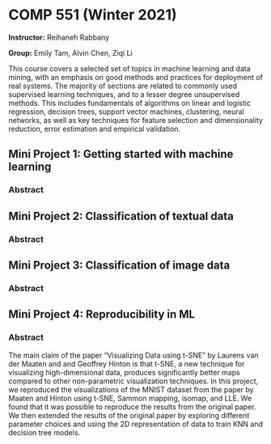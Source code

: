 # COMP 551 (Winter 2021)

**Instructor:** Reihaneh Rabbany

**Group:** Emily Tam, Alvin Chen, Ziqi Li

This course covers a selected set of topics in machine learning and data mining, with an emphasis on good methods and practices for deployment of real systems. The majority of sections are related to commonly used supervised learning techniques, and to a lesser degree unsupervised methods. This includes fundamentals of algorithms on linear and logistic regression, decision trees, support vector machines, clustering, neural networks, as well as key techniques for feature selection and dimensionality reduction, error estimation and empirical validation.

## Mini Project 1: Getting started with machine learning

### Abstract

## Mini Project 2: Classification of textual data

### Abstract

## Mini Project 3: Classification of image data

### Abstract

## Mini Project 4: Reproducibility in ML

### Abstract

The main claim of the paper “Visualizing Data using t-SNE” by Laurens van der Maaten and and Geoffrey Hinton is
that t-SNE, a new technique for visualizing high-dimensional data, produces significantly better maps compared to other
non-parametric visualization techniques. In this project, we reproduced the visualizations of the MNIST dataset from
the paper by Maaten and Hinton using t-SNE, Sammon mapping, isomap, and LLE. We found that it was possible to
reproduce the results from the original paper. We then extended the results of the original paper by exploring different
parameter choices and using the 2D representation of data to train KNN and decision tree models.
